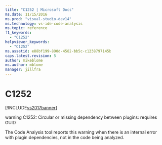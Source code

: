 ```yaml
---
title: "C1252 | Microsoft Docs"
ms.date: 11/15/2016
ms.prod: "visual-studio-dev14"
ms.technology: vs-ide-code-analysis
ms.topic: reference
f1_keywords: 
  - "C1252"
helpviewer_keywords: 
  - "C1252"
ms.assetid: e88bf199-890d-4582-bb5c-c1238797145b
caps.latest.revision: 5
author: mikeblome
ms.author: mblome
manager: jillfra
---
```

# C1252
[!INCLUDE[vs2017banner](../includes/vs2017banner.md)]

warning C1252: Circular or missing dependency between plugins: requires GUID  
  
 The Code Analysis tool reports this warning when there is an internal error with plugin dependencies, not in the code being analyzed.
